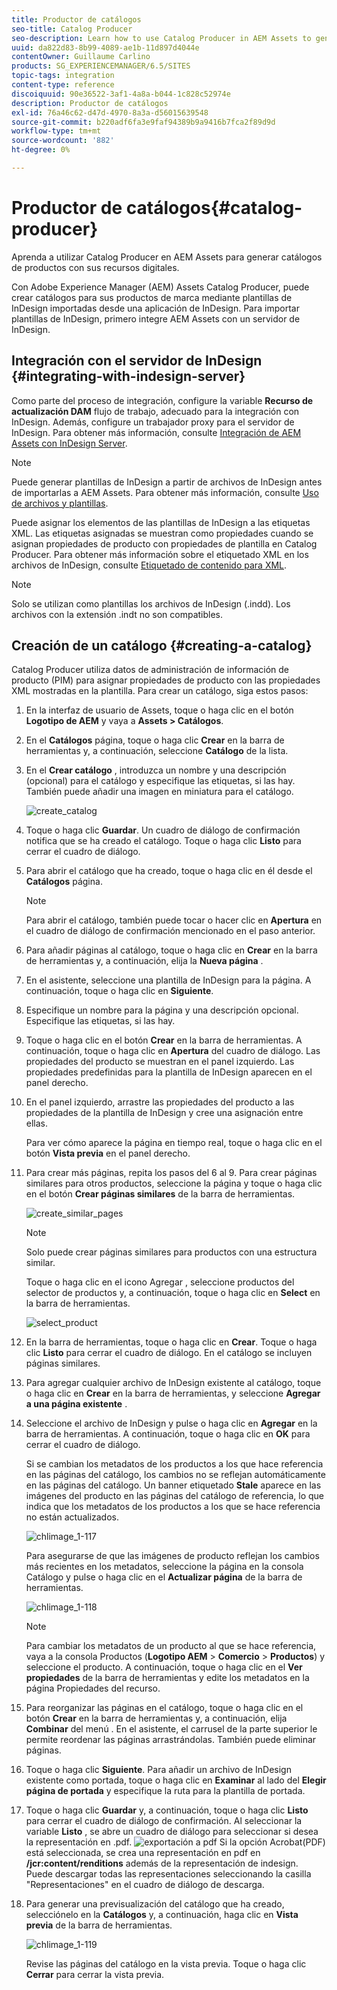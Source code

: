 ```yaml
---
title: Productor de catálogos
seo-title: Catalog Producer
seo-description: Learn how to use Catalog Producer in AEM Assets to generate product catalogs using your digital assets.
uuid: da822d83-8b99-4089-ae1b-11d897d4044e
contentOwner: Guillaume Carlino
products: SG_EXPERIENCEMANAGER/6.5/SITES
topic-tags: integration
content-type: reference
discoiquuid: 90e36522-3af1-4a8a-b044-1c828c52974e
description: Productor de catálogos
exl-id: 76a46c62-d47d-4970-8a3a-d56015639548
source-git-commit: b220adf6fa3e9faf94389b9a9416b7fca2f89d9d
workflow-type: tm+mt
source-wordcount: '882'
ht-degree: 0%

---
```


# Productor de catálogos{#catalog-producer}

Aprenda a utilizar Catalog Producer en AEM Assets para generar catálogos de productos con sus recursos digitales.

Con Adobe Experience Manager (AEM) Assets Catalog Producer, puede crear catálogos para sus productos de marca mediante plantillas de InDesign importadas desde una aplicación de InDesign. Para importar plantillas de InDesign, primero integre AEM Assets con un servidor de InDesign.

## Integración con el servidor de InDesign {#integrating-with-indesign-server}

Como parte del proceso de integración, configure la variable **Recurso de actualización DAM** flujo de trabajo, adecuado para la integración con InDesign. Además, configure un trabajador proxy para el servidor de InDesign. Para obtener más información, consulte [Integración de AEM Assets con InDesign Server](/help/assets/indesign.md).

>[!NOTE]
>
>Puede generar plantillas de InDesign a partir de archivos de InDesign antes de importarlas a AEM Assets. Para obtener más información, consulte [Uso de archivos y plantillas](https://helpx.adobe.com/indesign/using/files-templates.html).
>
>Puede asignar los elementos de las plantillas de InDesign a las etiquetas XML. Las etiquetas asignadas se muestran como propiedades cuando se asignan propiedades de producto con propiedades de plantilla en Catalog Producer. Para obtener más información sobre el etiquetado XML en los archivos de InDesign, consulte [Etiquetado de contenido para XML](https://helpx.adobe.com/indesign/using/tagging-content-xml.html).

>[!NOTE]
>
>Solo se utilizan como plantillas los archivos de InDesign (.indd). Los archivos con la extensión .indt no son compatibles.

## Creación de un catálogo {#creating-a-catalog}

Catalog Producer utiliza datos de administración de información de producto (PIM) para asignar propiedades de producto con las propiedades XML mostradas en la plantilla. Para crear un catálogo, siga estos pasos:

1. En la interfaz de usuario de Assets, toque o haga clic en el botón **Logotipo de AEM** y vaya a **Assets > Catálogos**.
1. En el **Catálogos** página, toque o haga clic **Crear** en la barra de herramientas y, a continuación, seleccione **Catálogo** de la lista.
1. En el **Crear catálogo** , introduzca un nombre y una descripción (opcional) para el catálogo y especifique las etiquetas, si las hay. También puede añadir una imagen en miniatura para el catálogo.

   ![create_catalog](assets/create_catalog.png)

1. Toque o haga clic **Guardar**. Un cuadro de diálogo de confirmación notifica que se ha creado el catálogo. Toque o haga clic **Listo** para cerrar el cuadro de diálogo.
1. Para abrir el catálogo que ha creado, toque o haga clic en él desde el **Catálogos** página.

   >[!NOTE]
   >
   >Para abrir el catálogo, también puede tocar o hacer clic en **Apertura** en el cuadro de diálogo de confirmación mencionado en el paso anterior.

1. Para añadir páginas al catálogo, toque o haga clic en **Crear** en la barra de herramientas y, a continuación, elija la **Nueva página** .
1. En el asistente, seleccione una plantilla de InDesign para la página. A continuación, toque o haga clic en **Siguiente**.
1. Especifique un nombre para la página y una descripción opcional. Especifique las etiquetas, si las hay.
1. Toque o haga clic en el botón **Crear** en la barra de herramientas. A continuación, toque o haga clic en **Apertura** del cuadro de diálogo. Las propiedades del producto se muestran en el panel izquierdo. Las propiedades predefinidas para la plantilla de InDesign aparecen en el panel derecho.
1. En el panel izquierdo, arrastre las propiedades del producto a las propiedades de la plantilla de InDesign y cree una asignación entre ellas.

   Para ver cómo aparece la página en tiempo real, toque o haga clic en el botón **Vista previa** en el panel derecho.

1. Para crear más páginas, repita los pasos del 6 al 9. Para crear páginas similares para otros productos, seleccione la página y toque o haga clic en el botón **Crear páginas similares** de la barra de herramientas.

   ![create_similar_pages](assets/create_similar_pages.png)

   >[!NOTE]
   >
   >Solo puede crear páginas similares para productos con una estructura similar.

   Toque o haga clic en el icono Agregar , seleccione productos del selector de productos y, a continuación, toque o haga clic en **Select** en la barra de herramientas.

   ![select_product](assets/select_product.png)

1. En la barra de herramientas, toque o haga clic en **Crear**. Toque o haga clic **Listo** para cerrar el cuadro de diálogo. En el catálogo se incluyen páginas similares.
1. Para agregar cualquier archivo de InDesign existente al catálogo, toque o haga clic en **Crear** en la barra de herramientas, y seleccione **Agregar a una página existente** .
1. Seleccione el archivo de InDesign y pulse o haga clic en **Agregar** en la barra de herramientas. A continuación, toque o haga clic en **OK** para cerrar el cuadro de diálogo.

   Si se cambian los metadatos de los productos a los que hace referencia en las páginas del catálogo, los cambios no se reflejan automáticamente en las páginas del catálogo. Un banner etiquetado **Stale** aparece en las imágenes del producto en las páginas del catálogo de referencia, lo que indica que los metadatos de los productos a los que se hace referencia no están actualizados.

   ![chlimage_1-117](assets/chlimage_1-117a.png)

   Para asegurarse de que las imágenes de producto reflejan los cambios más recientes en los metadatos, seleccione la página en la consola Catálogo y pulse o haga clic en el **Actualizar página** de la barra de herramientas.

   ![chlimage_1-118](assets/chlimage_1-118a.png)

   >[!NOTE]
   >
   >Para cambiar los metadatos de un producto al que se hace referencia, vaya a la consola Productos (**Logotipo AEM** > **Comercio** > **Productos**) y seleccione el producto. A continuación, toque o haga clic en el **Ver propiedades** de la barra de herramientas y edite los metadatos en la página Propiedades del recurso.

1. Para reorganizar las páginas en el catálogo, toque o haga clic en el botón **Crear** en la barra de herramientas y, a continuación, elija **Combinar** del menú . En el asistente, el carrusel de la parte superior le permite reordenar las páginas arrastrándolas. También puede eliminar páginas.

1. Toque o haga clic **Siguiente**. Para añadir un archivo de InDesign existente como portada, toque o haga clic en **Examinar** al lado del **Elegir página de portada** y especifique la ruta para la plantilla de portada.
1. Toque o haga clic **Guardar** y, a continuación, toque o haga clic **Listo** para cerrar el cuadro de diálogo de confirmación.
Al seleccionar la variable **Listo** , se abre un cuadro de diálogo para seleccionar si desea la representación en .pdf.
   ![exportación a pdf](assets/CatalogPDF.png)
Si la opción Acrobat(PDF) está seleccionada, se crea una representación en pdf en  **/jcr:content/renditions** además de la representación de indesign. Puede descargar todas las representaciones seleccionando la casilla &quot;Representaciones&quot; en el cuadro de diálogo de descarga.

1. Para generar una previsualización del catálogo que ha creado, selecciónelo en la **Catálogos** y, a continuación, haga clic en **Vista previa** de la barra de herramientas.

   ![chlimage_1-119](assets/chlimage_1-119a.png)

   Revise las páginas del catálogo en la vista previa. Toque o haga clic **Cerrar** para cerrar la vista previa.

